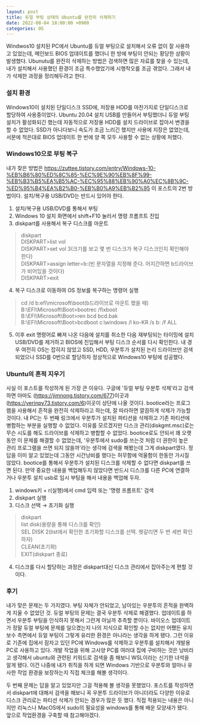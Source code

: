 ```yaml
---
layout: post
title: 듀얼 부팅 상태의 Ubuntu를 완전히 삭제하기
date: 2022-08-04 18:00:00 +0900
categories: OS
---
```

Windwos10 설치된 PC에서 Ubuntu를 듀얼 부팅으로 설치해서 오류 없이 잘 사용하고 있었는데, 메인보드 BIOS 업데이트를 했더니 한 방에 부팅이 안되는 황당한 상황이 발생했다. Ubunutu를 완전히 삭제하는 방법은 검색하면 많은 자료를 찾을 수 있는데, 내가 설치해서 사용했던 환경이 조금 특수했었기에 시행착오를 조금 겪었다. 그래서 내가 삭제한 과정을 정리해두려고 한다.

### 설치 환경
Windows10이 설치된 단일디스크 SSD에, 저장용 HDD를 마찬가지로 단일디스크로 할당하여 사용중이었다. Ubuntu 20.04 설치 USB를 만들어서 부팅했더니 듀얼 부팅 설치가 활성화되긴 했는데 자동적으로 저장용 HDD를 설치 드라이브로 잡아서 변경을 할 수 없었다. SSD가 아니다보니 속도가 조금 느리긴 했지만 사용에 지장은 없었는데, 서문에 적은대로 BIOS 업데이트 한 번에 양 쪽 모두 사용할 수 없는 상황에 처했다.

### Windows10으로 부팅 복구
내가 찾은 방법은 https://zuttee.tistory.com/entry/Windows-10-%EB%B6%80%ED%8C%85-%EC%9E%90%EB%8F%99-%EB%B3%B5%EA%B5%AC-%EC%95%88%EB%90%A0%EC%8B%9C-%ED%95%B4%EA%B2%B0-%EB%B0%A9%EB%B2%95 이 포스트의 2번 방법이다. 설치/복구용 USB/DVD는 반드시 있어야 한다.

1. 설치/복구용 USB/DVD를 통해서 부팅
2. Windows 10 설치 화면에서 shift+F10 눌러서 명령 프롬프트 진입
3. diskpart를 사용해서 복구 디스크를 마운트
>diskpart    
>DISKPART>list vol    
>DISKPART>set vol 3(크기를 보고 몇 번 디스크가 복구 디스크인지 확인해야 한다)    
>DISKPART>assign letter=b:(빈 문자열을 지정해 준다. 어지간하면 b드라이브가 비어있을 것이다)    
>DISKPART>exit    
4. 복구 디스크로 이동하여 OS 정보를 복구하는 명령어 실행
>cd /d b:efi\microsoft\boot(b드라이브로 마운트 했을 때)    
>B:\EFI\Microsoft\Boot>bootrec /fixboot    
>B:\EFI\Microsoft\Boot>ren bcd bcd.bak    
>B:\EFI\Microsoft\Boot>bcdboot c:\windows /l ko-KR /s b: /f ALL    
5. 이후 exit 명령어로 빠져 나온 다음에 설치를 취소한 다음 재부팅되는 타이밍에 설치 USB/DVD를 제거하고 BIOS에 진입해서 부팅 디스크 순서를 다시 확인한다. 내 경우 여전히 OS는 잡히지 않았고 SSD, HDD, 우분투가 설치된 논리 드라이브만 검색되었으나 SSD를 0번으로 할당하자 정상적으로 Windows10 부팅에 성공했다.

### Ubuntu의 흔적 지우기
사실 이 포스트를 작성하게 된 가장 큰 이유다. 구글에 '듀얼 부팅 우분투 삭제'라고 검색하면 아마도 (https://jimnong.tistory.com/677)이곳과 (https://yerinpy73.tistory.com/6)이곳이 상단에 나올 것이다. bootice라는 프로그램을 사용해서 흔적을 완전히 삭제하라고 하는데, 잘 따라하면 깔끔하게 삭제가 가능할 것이다. 내 PC는 두 번째 링크에서 우분투가 설치된 파티션을 삭제하고 기존 파티션에 병합하는 부분을 실행할 수 없었다. 이유를 모르겠지만 디스크 관리(diskgmt.msc)로는 무슨 시도를 해도 드라이브를 삭제하고 병합할 수 없었다. bootice로도 안되서 꽤 오랫동안 이 문제를 해결할 수 없었는데, '우분투에서 sudo를 쓰는것 처럼 더 권한이 높은 관리 프로그램을 쓰면 되지 않을까'라는 생각에 검색을 해봤는데 그게 diskpart였다. 정답을 이미 알고 있었는데 그동안 시간낭비를 했다는 허무함에 억울함이 한동안 가시질 않았다. bootice를 통해서  우분투가 설치된 디스크를 삭제할 수 없다면 diskpart를 쓰면 된다. 만약 중요한 내용을 백업해두지 않았다면 반드시 디스크를 다른 PC에 연결하거나 우분투 설치 usb로 임시 부팅을 해서 내용을 백업해 두자.
1. windows키 + r(실행)에서 cmd 입력 또는 '명령 프롬프트' 검색
2. diskpart 실행
3. 디스크 선택 → 초기화 실행
>diskpart    
>list disk(용량을 통해 디스크를 확인)    
>SEL DISK 2(list에서 확인한 초기화할 디스크를 선택. 헷갈리면 두 번 세번 확인하자)    
>CLEAN(초기화)    
>EXIT(diskpart 종료)    
4. 디스크를 다시 할당하는 과정은 diskpart대신 디스크 관리에서 잡아주는게 편할 것이다.

### 후기
내가 맞은 문제는 두 가지였다. 부팅 자체가 안되었고, 남아있는 우분투의 흔적을 완벽하게 지울 수 없었던 것. 듀얼 부팅의 문제는 결국 우분투 삭제로 해결했다. 업데이트를 하면서 우분투 부팅을 인식하지 못해서 그런게 아닐까 추측할 뿐이다. 바이오스 업데이트가 정말 듀얼 부팅에 문제를 일으켰는지 나의 지식으로 확인할 수는 없지만 어쨌든 유지 보수 측면에서 듀얼 부팅이 그렇게 유리한 환경은 아니라는 생각을 하게 됐다. 그런 이유로 기존에 집에서 잠자고 있던 PC에 Windows를 삭제하고 우분투를 설치해서 개발용 PC로 사용하고 있다. 개발 작업을 위해 고사양 PC를 여러대 집에 구비하는 것은 낭비라고 생각해서 ubuntu와 관련된 키워드로 검색을 좀 해보니 WSL이라는 신기한 녀석을 알게 됐다. 이건 나중에 내가 취직을 하게 되면 Windows 기반으로 우분투와 얼마나 유사한 작업 환경을 보장하는지 직접 체크를 해볼 생각이다.

두 번째 문제는 답을 알고 있었지만 그걸 적용해 볼 생각을 못했었다. 포스트를 작성하면서 diskpart에 대해서 검색을 해보니 꼭 우분투 드라이브가 아니더라도 다양한 이유로 디스크 관리로는 파티션 삭제가 안되는 경우가 많은 듯 했다. 직접 적용되는 내용은 아니지만 리눅스나 MacOS에서 sudo의 필요성을 windows를 통해 배운 모양새가 됐다. 앞으로 작업환경을 구축할 때 참고해야겠다.